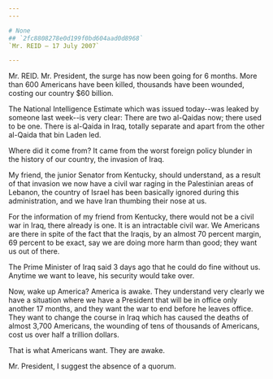 ```yaml
---
---

# None
## `2fc8808278e0d199f0bd604aad0d8968`
`Mr. REID — 17 July 2007`

---
```



Mr. REID. Mr. President, the surge has now been going for 6 months. 
More than 600 Americans have been killed, thousands have been wounded, 
costing our country $60 billion.

The National Intelligence Estimate which was issued today--was leaked 
by someone last week--is very clear: There are two al-Qaidas now; there 
used to be one. There is al-Qaida in Iraq, totally separate and apart 
from the other al-Qaida that bin Laden led.

Where did it come from? It came from the worst foreign policy blunder 
in the history of our country, the invasion of Iraq.

My friend, the junior Senator from Kentucky, should understand, as a 
result of that invasion we now have a civil war raging in the 
Palestinian areas of Lebanon, the country of Israel has been basically 
ignored during this administration, and we have Iran thumbing their 
nose at us.

For the information of my friend from Kentucky, there would not be a 
civil war in Iraq, there already is one. It is an intractable civil 
war. We Americans are there in spite of the fact that the Iraqis, by an 
almost 70 percent margin, 69 percent to be exact, say we are doing more 
harm than good; they want us out of there.

The Prime Minister of Iraq said 3 days ago that he could do fine 
without us. Anytime we want to leave, his security would take over.

Now, wake up America? America is awake. They understand very clearly 
we have a situation where we have a President that will be in office 
only another 17 months, and they want the war to end before he leaves 
office. They want to change the course in Iraq which has caused the 
deaths of almost 3,700 Americans, the wounding of tens of thousands of 
Americans, cost us over half a trillion dollars.

That is what Americans want. They are awake.

Mr. President, I suggest the absence of a quorum.